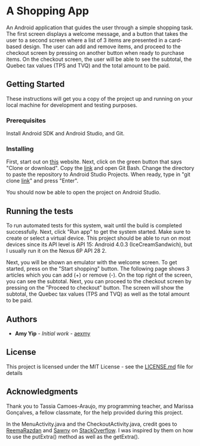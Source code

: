 # A Shopping App

An Android application that guides the user through a simple shopping task. The first screen displays a welcome message, and a button that  takes the user to a second screen where a list of 3 items are presented in a card-based design. The user can add and remove items, and proceed to the checkout screen by pressing on another button when ready to purchase items. On the checkout screen, the user will be able to see the subtotal, the Quebec tax values (TPS and TVQ) and the total amount to be paid.

## Getting Started

These instructions will get you a copy of the project up and running on your local machine for development and testing purposes. 

### Prerequisites

Install Android SDK and Android Studio, and Git.

### Installing

First, start out on [this](https://github.com/aexmy/yipshop) website. 
Next, click on the green button that says "Clone or download". 
Copy the [link](https://github.com/aexmy/yipshop) and open Git Bash. 
Change the directory to paste the repository to Android Studio Projects. 
When ready, type in "git clone [link](https://github.com/aexmy/yipshop)" and press "Enter". 

You should now be able to open the project on Android Studio.

## Running the tests

To run automated tests for this system, wait until the build is completed successfully. Next, click "Run app" to get the system started. Make sure to create or select a virtual device. This project should be able to run on most devices since its API level is API 15: Android 4.0.3 (IceCreamSandwich), but I usually run it on the Nexus 6P API 28 2.

Next, you will be shown an emulator with the welcome screen. To get started, press on the "Start shopping" button. The following page shows 3 articles which you can add (+) or remove (-). On the top right of the screen, you can see the subtotal. Next, you can proceed to the checkout screen by pressing on the "Proceed to checkout" button. The screen will show the subtotal, the Quebec tax values (TPS and TVQ) as well as the total amount to be paid.

## Authors

* **Amy Yip** - *Initial work* - [aexmy](https://github.com/aexmy)

## License

This project is licensed under the MIT License - see the [LICENSE.md](LICENSE.md) file for details

## Acknowledgments

Thank you to Tassia Camoes-Araujo, my programming teacher, and Marissa Gonçalves, a fellow classmate, for the help provided during this project.

In the MenuActivity.java and the CheckoutActivity.java, credit goes to [ReemaRazdan](https://stackoverflow.com/users/2194996/reemarazdan) and [Sawny](https://stackoverflow.com/users/996028/sawny) on [StackOverflow](https://stackoverflow.com/questions/5265913/how-to-use-putextra-and-getextra-for-string-data). I was inspired by them on how to use the putExtra() method as well as the getExtra().
